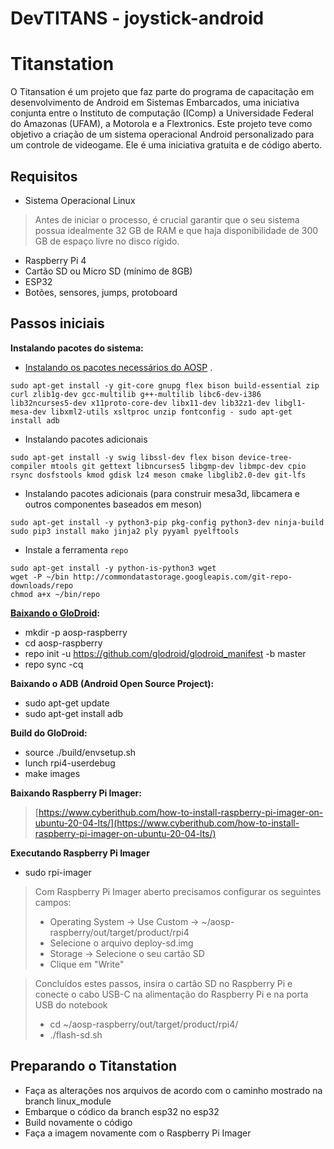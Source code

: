 
# DevTITANS - joystick-android

# Titanstation
O Titansation é um projeto que faz parte do programa de capacitação em desenvolvimento de Android em Sistemas Embarcados, uma iniciativa conjunta entre o Instituto de computação (IComp) a Universidade Federal do Amazonas (UFAM), a Motorola e a Flextronics. Este projeto teve como objetivo a criação de um sistema operacional Android personalizado para um controle de videogame. Ele é uma iniciativa gratuita e de código aberto. 

## Requisitos

- Sistema Operacional Linux
> Antes de iniciar o processo, é crucial garantir que o seu sistema possua idealmente 32 GB de RAM e que haja disponibilidade de 300 GB de espaço livre no disco rígido.

- Raspberry Pi 4
- Cartão SD ou Micro SD (mínimo de 8GB)
- ESP32
- Botões, sensores, jumps, protoboard

## Passos iniciais

**Instalando pacotes do sistema:**

-   [Instalando os pacotes necessários do AOSP](https://source.android.com/setup/build/initializing) .
 ```
sudo apt-get install -y git-core gnupg flex bison build-essential zip curl zlib1g-dev gcc-multilib g++-multilib libc6-dev-i386 lib32ncurses5-dev x11proto-core-dev libx11-dev lib32z1-dev libgl1-mesa-dev libxml2-utils xsltproc unzip fontconfig - sudo apt-get install adb
```
-   Instalando pacotes adicionais
```
sudo apt-get install -y swig libssl-dev flex bison device-tree-compiler mtools git gettext libncurses5 libgmp-dev libmpc-dev cpio rsync dosfstools kmod gdisk lz4 meson cmake libglib2.0-dev git-lfs
```
-   Instalando pacotes adicionais (para construir mesa3d, libcamera e outros componentes baseados em meson)
```
sudo apt-get install -y python3-pip pkg-config python3-dev ninja-build
sudo pip3 install mako jinja2 ply pyyaml pyelftools
```
-   Instale a ferramenta `repo`
```
sudo apt-get install -y python-is-python3 wget
wget -P ~/bin http://commondatastorage.googleapis.com/git-repo-downloads/repo
chmod a+x ~/bin/repo
```
 **[Baixando o GloDroid](https://glodroid.github.io/):**
 - mkdir -p aosp-raspberry
 - cd aosp-raspberry
 - repo init -u https://github.com/glodroid/glodroid_manifest -b master
 - repo sync -cq

 **Baixando o ADB (Android Open Source Project):**
 - sudo apt-get update
 - sudo apt-get install adb

**Build do GloDroid:**
- source ./build/envsetup.sh
- lunch rpi4-userdebug
- make images

 **Baixando Raspberry Pi Imager:**

> [https://www.cyberithub.com/how-to-install-raspberry-pi-imager-on-ubuntu-20-04-lts/](https://www.cyberithub.com/how-to-install-raspberry-pi-imager-on-ubuntu-20-04-lts/)

**Executando Raspberry Pi Imager**
- sudo rpi-imager
> Com Raspberry Pi Imager aberto precisamos configurar os seguintes campos:
> - Operating System → Use Custom → ~/aosp-raspberry/out/target/product/rpi4
> - Selecione o arquivo deploy-sd.img
> - Storage → Selecione o seu cartão SD
> - Clique em "Write"

> Concluídos estes passos, insira o cartão SD no Raspberry Pi e conecte o cabo USB-C na alimentação do Raspberry Pi e na porta USB do notebook
> - cd ~/aosp-raspberry/out/target/product/rpi4/
> - ./flash-sd.sh

## Preparando o Titanstation

- Faça as alterações nos arquivos de acordo com o caminho mostrado na branch linux_module
- Embarque o códico da branch esp32 no esp32
- Build novamente o código
- Faça a imagem novamente com o Raspberry Pi Imager
